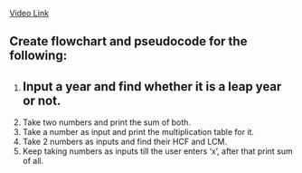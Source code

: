 [Video Link](https://youtu.be/lhELGQAV4gg)

## Create flowchart and pseudocode for the following:

1. Input a year and find whether it is a leap year or not.
   -
3. Take two numbers and print the sum of both.
4. Take a number as input and print the multiplication table for it.
5. Take 2 numbers as inputs and find their HCF and LCM.
6. Keep taking numbers as inputs till the user enters ‘x’, after that print sum of all.
